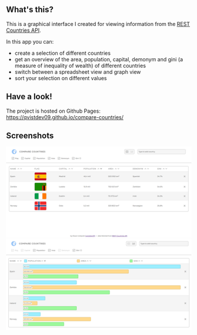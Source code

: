 ## What's this?

This is a graphical interface I created for viewing information from the [REST Countries API](https://restcountries.eu/).

In this app you can:
* create a selection of different countries
* get an overview of the area, population, capital, demonym and gini (a measure of inequality of wealth) of different countries
* switch between a spreadsheet view and graph view
* sort your selection on different values

## Have a look!

The project is hosted on Github Pages:
https://qvistdev09.github.io/compare-countries/

## Screenshots

![Screenshot of Compare Countries web app](https://raw.githubusercontent.com/qvistdev09/compare-countries/master/public/screenshot1.PNG)
![Screenshot of Compare Countries web app](https://raw.githubusercontent.com/qvistdev09/compare-countries/master/public/screenshot2.PNG)